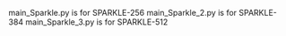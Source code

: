main_Sparkle.py is for SPARKLE-256
main_Sparkle_2.py is for SPARKLE-384
main_Sparkle_3.py is for SPARKLE-512